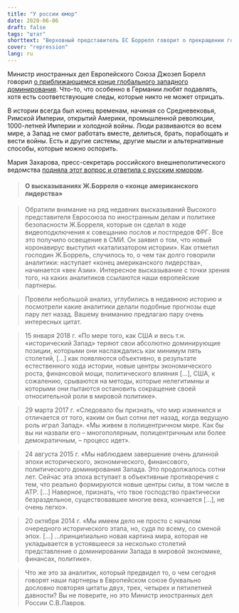 ```yaml
---
title: "У россии юмор"
date: 2020-06-06
draft: false
tags: "штат"
shorttext: "Верховный представитель ЕС Боррелл говорит о прекращении господства на Западе. Россия реагирует с юмором!"
cover: "repression"
lang: ru
---
```


Министр иностранных дел Европейского Союза Джозеп Борелл говорил [о приближающемся конце глобального западного доминирования](https://www.theguardian.com/world/2020/may/25/asian-century-marks-end-of-us-led-global-system-warns-eu-chief "Dawn of Asian century puts pressure on EU to choose sides, says top diplomat"). Что-то, что особенно в Германии любят подавлять, хотя есть соответствующие следы, которые никто не может отрицать.

В истории всегда был конец временам, начиная со Средневековья, Римской Империи, открытий Америки, промышленной революции, 1000-летней Империи и холодной войны. Люди развиваются во всем мире, а Запад не смог работать вместе, делиться, брать, порабощать и вести войны. Есть и другие системы, другие мысли и альтернативные способы, которые можно оспорить.

Мария Захарова, пресс-секретарь российского внешнеполитического ведомства [подняла этот вопрос и ответила с русским юмором](https://www.mid.ru/ru/press_service/spokesman/briefings/-/asset_publisher/D2wHaWMCU6Od/content/id/4141659?p_p_id=101_INSTANCE_D2wHaWMCU6Od&_101_INSTANCE_D2wHaWMCU6Od_languageId=ru_RU "Брифинг официального представителя МИД России М.В.Захаровой, Москва, 28 мая 2020 года").

> #### О высказываниях Ж.Борреля о «конце американского лидерства»

> Обратили внимание на ряд недавних высказываний Высокого представителя Евросоюза по иностранным делам и политике безопасности Ж.Борреля, которые он сделал в ходе видеоподключения к совещанию послов и постпредов ФРГ. Все это получило освещение в СМИ. Он заявил о том, что новый коронавирус выступил «катализатором истории». Как отметил господин Ж.Боррель, случилось то, о чем так долго говорили аналитики:  наступает «конец американского лидерства», начинается «век Азии». Интересное высказывание с точки зрения того, на каких аналитиков ссылаются наши европейские партнеры.

> Провели небольшой анализ, углубились в недавнюю историю и посмотрели какие аналитики делали подобные прогнозы еще пару лет назад. Вашему вниманию предлагаю пару очень интересных цитат. 

> 15 января 2018 г. «По мере того, как США и весь т.н. «исторический Запад» теряют свои абсолютно доминирующие позиции, которыми они наслаждались как минимум пять столетий, [...] как появляются объективно, в результате естественного хода истории, новые центры экономического роста, финансовой мощи, политического влияния […], США, к сожалению, срываются на методы, которые нелегитимны и которыми они пытаются остановить сокращение своей относительной роли в мировой политике».

> 29 марта 2017 г. «Следовало бы признать, что мир изменился и отличается от того, каким он был сотни лет назад, когда ведущую роль играл Запад». «Мы живем в полицентричном мире. Как бы вы ни назвали его – многополярным, полицентричным или более демократичным, – процесс идет».

> 24 августа 2015 г. «Мы наблюдаем завершение очень длинной эпохи исторического, экономического, финансового, политического доминирования Запада. Это продолжалось сотни лет. Сейчас эта эпоха вступает в объективные противоречия с тем, что реально формируются новые центры силы, в том числе в АТР. [...] Наверное, признать, что твое господство практически безраздельное, существовавшее многие века, кончается [...], не очень легко».

> 20 октября 2014 г. «Мы имеем дело не просто с началом очередного исторического этапа, но, судя по всему, со сменой эпох. […] ...принципиально новая картина мира, которая не укладывается в устоявшееся за несколько столетий представление о доминировании Запада в мировой экономике, финансах, политике».

> Что же это за аналитик, который предвидел то, о чем сегодня говорят наши партнеры в Европейском союзе буквально дословно повторяя цитаты двух, трех, четырех и пятилетней давности? Вы не поверите, но это Министр иностранных дел России С.В.Лавров.
